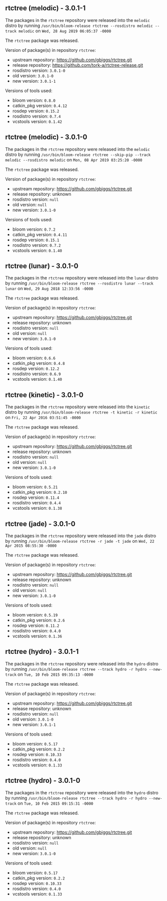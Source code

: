 ## rtctree (melodic) - 3.0.1-1

The packages in the `rtctree` repository were released into the `melodic` distro by running `/usr/bin/bloom-release rtctree --rosdistro melodic --track melodic` on `Wed, 28 Aug 2019 06:05:37 -0000`

The `rtctree` package was released.

Version of package(s) in repository `rtctree`:

- upstream repository: https://github.com/gbiggs/rtctree.git
- release repository: https://github.com/tork-a/rtctree-release.git
- rosdistro version: `3.0.1-0`
- old version: `3.0.1-0`
- new version: `3.0.1-1`

Versions of tools used:

- bloom version: `0.8.0`
- catkin_pkg version: `0.4.12`
- rosdep version: `0.15.2`
- rosdistro version: `0.7.4`
- vcstools version: `0.1.42`


## rtctree (melodic) - 3.0.1-0

The packages in the `rtctree` repository were released into the `melodic` distro by running `/usr/bin/bloom-release rtctree --skip-pip --track melodic --rosdistro melodic` on `Mon, 08 Apr 2019 03:25:20 -0000`

The `rtctree` package was released.

Version of package(s) in repository `rtctree`:

- upstream repository: https://github.com/gbiggs/rtctree.git
- release repository: unknown
- rosdistro version: `null`
- old version: `null`
- new version: `3.0.1-0`

Versions of tools used:

- bloom version: `0.7.2`
- catkin_pkg version: `0.4.11`
- rosdep version: `0.15.1`
- rosdistro version: `0.7.2`
- vcstools version: `0.1.40`


## rtctree (lunar) - 3.0.1-0

The packages in the `rtctree` repository were released into the `lunar` distro by running `/usr/bin/bloom-release rtctree --rosdistro lunar --track lunar` on `Wed, 29 Aug 2018 12:33:56 -0000`

The `rtctree` package was released.

Version of package(s) in repository `rtctree`:

- upstream repository: https://github.com/gbiggs/rtctree.git
- release repository: unknown
- rosdistro version: `null`
- old version: `null`
- new version: `3.0.1-0`

Versions of tools used:

- bloom version: `0.6.6`
- catkin_pkg version: `0.4.8`
- rosdep version: `0.12.2`
- rosdistro version: `0.6.9`
- vcstools version: `0.1.40`


## rtctree (kinetic) - 3.0.1-0

The packages in the `rtctree` repository were released into the `kinetic` distro by running `/usr/bin/bloom-release rtctree -t kinetic -r kinetic` on `Fri, 22 Apr 2016 03:51:45 -0000`

The `rtctree` package was released.

Version of package(s) in repository `rtctree`:

- upstream repository: https://github.com/gbiggs/rtctree.git
- release repository: unknown
- rosdistro version: `null`
- old version: `null`
- new version: `3.0.1-0`

Versions of tools used:

- bloom version: `0.5.21`
- catkin_pkg version: `0.2.10`
- rosdep version: `0.11.4`
- rosdistro version: `0.4.4`
- vcstools version: `0.1.38`


## rtctree (jade) - 3.0.1-0

The packages in the `rtctree` repository were released into the `jade` distro by running `/usr/bin/bloom-release rtctree -r jade -t jade` on `Wed, 22 Apr 2015 08:55:30 -0000`

The `rtctree` package was released.

Version of package(s) in repository `rtctree`:
- upstream repository: https://github.com/gbiggs/rtctree.git
- release repository: unknown
- rosdistro version: `null`
- old version: `null`
- new version: `3.0.1-0`

Versions of tools used:
- bloom version: `0.5.19`
- catkin_pkg version: `0.2.6`
- rosdep version: `0.11.2`
- rosdistro version: `0.4.0`
- vcstools version: `0.1.36`


## rtctree (hydro) - 3.0.1-1

The packages in the `rtctree` repository were released into the `hydro` distro by running `/usr/bin/bloom-release rtctree --track hydro -r hydro --new-track` on `Tue, 10 Feb 2015 09:35:13 -0000`

The `rtctree` package was released.

Version of package(s) in repository `rtctree`:
- upstream repository: https://github.com/gbiggs/rtctree.git
- release repository: unknown
- rosdistro version: `null`
- old version: `3.0.1-0`
- new version: `3.0.1-1`

Versions of tools used:
- bloom version: `0.5.17`
- catkin_pkg version: `0.2.2`
- rosdep version: `0.10.33`
- rosdistro version: `0.4.0`
- vcstools version: `0.1.33`


## rtctree (hydro) - 3.0.1-0

The packages in the `rtctree` repository were released into the `hydro` distro by running `/usr/bin/bloom-release rtctree --track hydro -r hydro --new-track` on `Tue, 10 Feb 2015 09:15:31 -0000`

The `rtctree` package was released.

Version of package(s) in repository `rtctree`:
- upstream repository: https://github.com/gbiggs/rtctree.git
- release repository: unknown
- rosdistro version: `null`
- old version: `null`
- new version: `3.0.1-0`

Versions of tools used:
- bloom version: `0.5.17`
- catkin_pkg version: `0.2.2`
- rosdep version: `0.10.33`
- rosdistro version: `0.4.0`
- vcstools version: `0.1.33`


